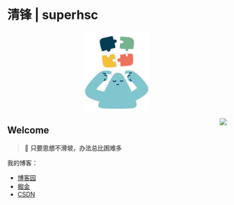 # 清锋 | superhsc

<div>
<p align="center">
    <a href="https://dunwu.github.io/" target="_blank" rel="noopener noreferrer">
        <img src="image/superhsc-logo-nobg-2.png" alt="logo" width="150px"/>
    </a>
</p>
</div>
<img align="right" src="https://github-readme-stats.vercel.app/api?username=qingfeng&show_icons=true&icon_color=805AD5&text_color=718096&bg_color=ffffff&hide_title=true" />

## Welcome

> 🍵 **只要思想不滑坡，办法总比困难多**

我的博客：

- [博客园](https://www.cnblogs.com/imaya/)
- [掘金](https://juejin.cn/user/4265760848358365)
- [CSDN](https://blog.csdn.net/Steve_Hao)
